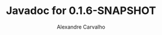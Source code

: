 ---
title: Javadoc for 0.1.6-SNAPSHOT
author: Alexandre Carvalho
menu_title: 0.1.6-SNAPSHOT
category: javadoc_docs
layout: iframe
iframe_url: /docs/0.1.6-SNAPSHOT/site/apidocs/index.html
order: 5
---
